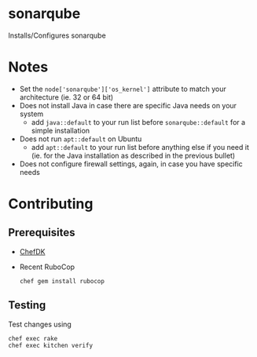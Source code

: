 # sonarqube

Installs/Configures sonarqube

# Notes

- Set the `node['sonarqube']['os_kernel']` attribute to match your architecture (ie. 32 or 64 bit)
- Does not install Java in case there are specific Java needs on your system
  - add `java::default` to your run list before `sonarqube::default` for a simple installation
- Does not run `apt::default` on Ubuntu
  - add `apt::default` to your run list before anything else if you need it (ie. for the Java installation as described in the previous bullet)
- Does not configure firewall settings, again, in case you have specific needs

# Contributing

## Prerequisites

- [ChefDK](http://downloads.getchef.com/chef-dk/ "ChefDK")
- Recent RuboCop
  
  ```
  chef gem install rubocop
  ```

## Testing

Test changes using

```
chef exec rake
chef exec kitchen verify
```
